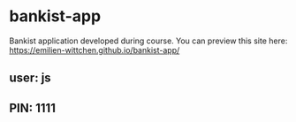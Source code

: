# bankist-app
Bankist application developed during course. 
You can preview this site here: https://emilien-wittchen.github.io/bankist-app/

## user: js
## PIN: 1111
